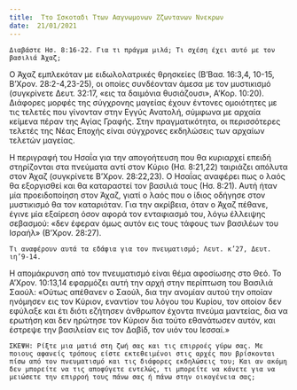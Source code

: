 ```yaml
---
title:  Ττο Σσκοταδι Ττων Ααγνωμονων Ζζωντανων Ννεκρων
date:  21/01/2021
---
```


`Διαβάστε Ησ. 8:16-22. Για τι πράγμα μιλά; Τι σχέση έχει αυτό με τον βασιλιά Άχαζ; `

Ο Άχαζ εμπλεκόταν με ειδωλολατρικές θρησκείες (Β’Βασ. 16:3,4, 10-15, Β’Χρον. 28:2-4,23-25), οι οποίες συνδέονταν άμεσα με τον μυστικισμό (συγκρίνετε Δευτ. 32:17, «εις τα δαιμόνια θυσιάζουσι», Α’Κορ. 10:20). Διάφορες μορφές της σύγχρονης μαγείας έχουν έντονες ομοιότητες με τις τελετές που γίνονταν στην Εγγύς Ανατολή, σύμφωνα με αρχαία κείμενα πέραν της Αγίας Γραφής. Στην πραγματικότητα, οι περισσότερες τελετές της Νέας Εποχής είναι σύγχρονες εκδηλώσεις των αρχαίων τελετών μαγείας.

Η περιγραφή του Ησαΐα για την απογοήτευση που θα κυριαρχεί επειδή στηρίζονται στα πνεύματα αντί στον Κύριο (Ησ. 8:21,22) ταιριάζει απόλυτα στον Άχαζ (συγκρίνετε Β’Χρον. 28:22,23). Ο Ησαΐας αναφέρει πως ο λαός θα εξοργισθεί και θα καταραστεί τον βασιλιά τους (Ησ. 8:21). Αυτή ήταν μία προειδοποίηση στον Άχαζ, γιατί ο λαός που ο ίδιος οδήγησε στον μυστικισμό θα τον καταριόταν. Για την ακρίβεια, όταν ο Άχαζ πέθανε, έγινε μία εξαίρεση όσον αφορά τον ενταφιασμό του, λόγω έλλειψης σεβασμού: «δεν έφεραν όμως αυτόν εις τους τάφους των βασιλέων του Ισραήλ» (Β’Χρον. 28:27).

`Τι αναφέρουν αυτά τα εδάφια για τον πνευματισμό; Λευτ. κ’27, Δευτ. ιη’9-14.`

Η απομάκρυνση από τον πνευματισμό είναι θέμα αφοσίωσης στο Θεό. Το Α’Χρον. 10:13,14 εφαρμόζει αυτή την αρχή στην περίπτωση του Βασιλιά Σαούλ: «Ούτως απέθανεν ο Σαούλ, δια την ανομίαν αυτού την οποίαν ηνόμησεν εις τον Κύριον, εναντίον του λόγου του Κυρίου, τον οποίον δεν εφύλαξε και έτι διότι εζήτησεν άνθρωπον έχοντα πνεύμα μαντείας, δια να ερωτήση και δεν ηρώτησε τον Κύριον δια τούτο εθανάτωσεν αυτόν, και έστρεψε την βασιλείαν εις τον Δαβίδ, τον υιόν του Ιεσσαί.»

`ΣΚΕΨΗ: Ρίξτε μια ματιά στη ζωή σας και τις επιρροές γύρω σας. Με ποιους αφανείς τρόπους είστε εκτεθειμένοι στις αρχές που βρίσκονται πίσω από τον πνευματισμό και τις διάφορες εκδηλώσεις του; Και αν ακόμη δεν μπορείτε να τις αποφύγετε εντελώς, τι μπορείτε να κάνετε για να μειώσετε την επιρροή τους πάνω σας ή πάνω στην οικογένεια σας;`
